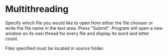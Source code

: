 # Multithreading
Specify which file you would like to open from either the file chooser or write the file name in the text area.
Press "Submit".
Program will open a new window on its own thread for every file and display its word and letter count.

Files specified must be located in source folder.
